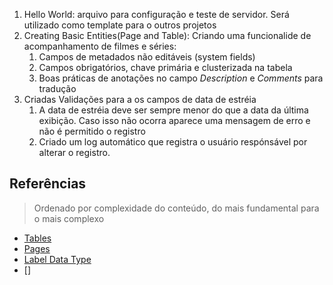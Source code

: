 1. Hello World: arquivo para configuração e teste de servidor. Será utilizado como template para o outros projetos
2.  Creating Basic Entities(Page and Table): Criando uma funcionalide de acompanhamento de filmes e séries: 
    1.  Campos de metadados não editáveis (system fields)
    2.  Campos obrigatórios, chave primária e clusterizada na tabela
    3.  Boas práticas de anotações no campo _Description_ e _Comments_ para tradução
3.  Criadas Validações para a os campos de data de estréia
    1.  A data de estréia deve ser sempre menor do que a data da última exibição. Caso isso não ocorra aparece uma mensagem de erro e não é permitido o registro
    2.  Criado um log automático que registra o usuário respónsável por alterar o registro.



## Referências

>Ordenado por complexidade do conteúdo, do mais fundamental para o mais complexo
>

- [Tables](https://docs.microsoft.com/en-us/dynamics365/business-central/dev-itpro/developer/devenv-tables-overview)
- [Pages](https://docs.microsoft.com/en-us/dynamics365/business-central/dev-itpro/developer/devenv-pages-overview)
- [Label Data Type](https://learn.microsoft.com/en-us/dynamics365/business-central/dev-itpro/developer/methods-auto/label/label-data-type)
- []